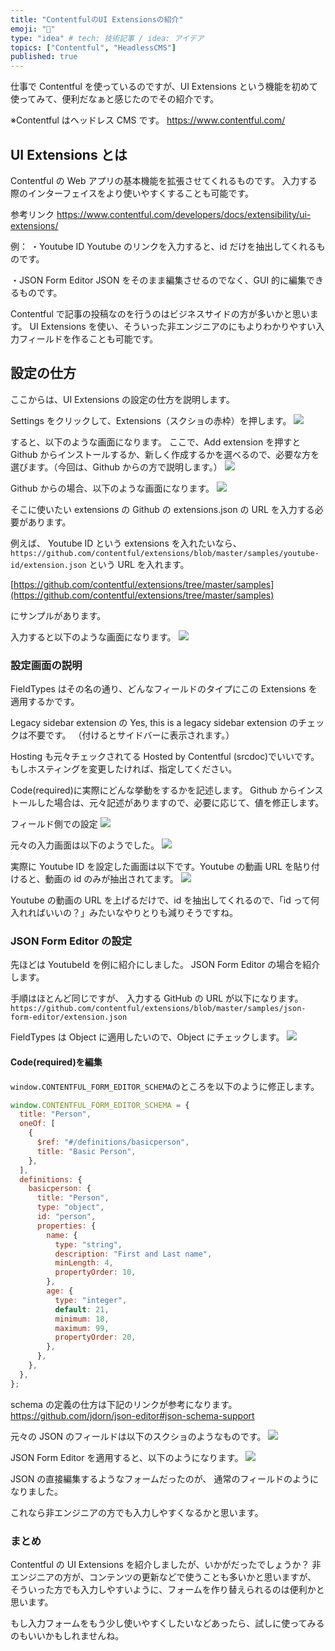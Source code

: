 ```yaml
---
title: "ContentfulのUI Extensionsの紹介"
emoji: "💭"
type: "idea" # tech: 技術記事 / idea: アイデア
topics: ["Contentful", "HeadlessCMS"]
published: true
---
```


仕事で Contentful を使っているのですが、UI Extensions という機能を初めて使ってみて、便利だなぁと感じたのでその紹介です。

※Contentful はヘッドレス CMS です。
https://www.contentful.com/

## UI Extensions とは

Contentful の Web アプリの基本機能を拡張させてくれるものです。
入力する際のインターフェイスをより使いやすくすることも可能です。

参考リンク
https://www.contentful.com/developers/docs/extensibility/ui-extensions/

例：
・Youtube ID
Youtube のリンクを入力すると、id だけを抽出してくれるものです。

・JSON Form Editor
JSON をそのまま編集させるのでなく、GUI 的に編集できるものです。

Contentful で記事の投稿なのを行うのはビジネスサイドの方が多いかと思います。
UI Extensions を使い、そういった非エンジニアのにもよりわかりやすい入力フィールドを作ることも可能です。

## 設定の仕方

ここからは、UI Extensions の設定の仕方を説明します。

Settings をクリックして、Extensions（スクショの赤枠）を押します。
![](https://storage.googleapis.com/zenn-user-upload/5f4c9daa4000-20220106.png)

すると、以下のような画面になります。
ここで、Add extension を押すと Github からインストールするか、新しく作成するかを選べるので、必要な方を選びます。（今回は、Github からの方で説明します。）
![](https://storage.googleapis.com/zenn-user-upload/b5e5b225928b-20220106.png)

Github からの場合、以下のような画面になります。
![](https://storage.googleapis.com/zenn-user-upload/6431119ac555-20220107.png)

そこに使いたい extensions の Github の extensions.json の URL を入力する必要があります。

例えば、
Youtube ID という extensions を入れたいなら、
`https://github.com/contentful/extensions/blob/master/samples/youtube-id/extension.json`
という URL を入れます。

[https://github.com/contentful/extensions/tree/master/samples](https://github.com/contentful/extensions/tree/master/samples)

にサンプルがあります。

入力すると以下のような画面になります。
![](https://storage.googleapis.com/zenn-user-upload/28795cc9d6fa-20220107.png)

### 設定画面の説明

FieldTypes はその名の通り、どんなフィールドのタイプにこの Extensions を適用するかです。

Legacy sidebar extension の Yes, this is a legacy sidebar extension のチェックは不要です。
（付けるとサイドバーに表示されます。）

Hosting も元々チェックされてる Hosted by Contentful (srcdoc)でいいです。
もしホスティングを変更したければ、指定してください。

Code(required)に実際にどんな挙動をするかを記述します。
Github からインストールした場合は、元々記述がありますので、必要に応じて、値を修正します。

フィールド側での設定
![](https://storage.googleapis.com/zenn-user-upload/d83c9eca3e42-20220115.png)

元々の入力画面は以下のようでした。
![](https://storage.googleapis.com/zenn-user-upload/56e5349bbbe0-20220114.png)

実際に Youtube ID を設定した画面は以下です。Youtube の動画 URL を貼り付けると、動画の id のみが抽出されてます。
![](https://storage.googleapis.com/zenn-user-upload/70a24efd489e-20220116.gif)

Youtube の動画の URL を上げるだけで、id を抽出してくれるので、「id って何入れればいいの？」みたいなやりとりも減りそうですね。

### JSON Form Editor の設定

先ほどは YoutubeId を例に紹介にしました。
JSON Form Editor の場合を紹介します。

手順はほとんど同じですが、
入力する GitHub の URL が以下になります。
`https://github.com/contentful/extensions/blob/master/samples/json-form-editor/extension.json`

FieldTypes は Object に適用したいので、Object にチェックします。
![](https://storage.googleapis.com/zenn-user-upload/8a7d0e6d07bb-20220129.png)

#### Code(required)を編集

`window.CONTENTFUL_FORM_EDITOR_SCHEMA`のところを以下のように修正します。

```js
window.CONTENTFUL_FORM_EDITOR_SCHEMA = {
  title: "Person",
  oneOf: [
    {
      $ref: "#/definitions/basicperson",
      title: "Basic Person",
    },
  ],
  definitions: {
    basicperson: {
      title: "Person",
      type: "object",
      id: "person",
      properties: {
        name: {
          type: "string",
          description: "First and Last name",
          minLength: 4,
          propertyOrder: 10,
        },
        age: {
          type: "integer",
          default: 21,
          minimum: 18,
          maximum: 99,
          propertyOrder: 20,
        },
      },
    },
  },
};
```

schema の定義の仕方は下記のリンクが参考になります。
https://github.com/jdorn/json-editor#json-schema-support

元々の JSON のフィールドは以下のスクショのようなものです。
![](https://storage.googleapis.com/zenn-user-upload/2bee29b373d8-20220127.png)

JSON Form Editor を適用すると、以下のようになります。
![](https://storage.googleapis.com/zenn-user-upload/bc80f678731a-20220129.png)

JSON の直接編集するようなフォームだったのが、
通常のフィールドのようになりました。

これなら非エンジニアの方でも入力しやすくなるかと思います。

### まとめ

Contentful の UI Extensions を紹介しましたが、いかがだったでしょうか？
非エンジニアの方が、コンテンツの更新などで使うことも多いかと思いますが、
そういった方でも入力しやすいように、フォームを作り替えられるのは便利かと思います。

もし入力フォームをもう少し使いやすくしたいなどあったら、試しに使ってみるのもいいかもしれませんね。
